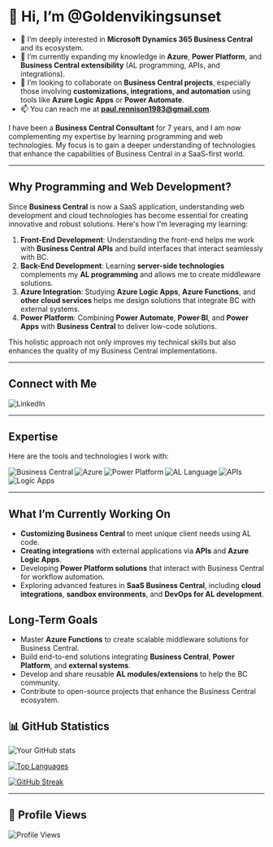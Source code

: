 # 👋 Hi, I’m @Goldenvikingsunset

- 👀 I’m deeply interested in **Microsoft Dynamics 365 Business Central** and its ecosystem.  
- 🌱 I’m currently expanding my knowledge in **Azure**, **Power Platform**, and **Business Central extensibility** (AL programming, APIs, and integrations).  
- 💞️ I’m looking to collaborate on **Business Central projects**, especially those involving **customizations, integrations, and automation** using tools like **Azure Logic Apps** or **Power Automate**.  
- 📫 You can reach me at **paul.rennison1983@gmail.com**.

I have been a **Business Central Consultant** for 7 years, and I am now complementing my expertise by learning programming and web technologies. My focus is to gain a deeper understanding of technologies that enhance the capabilities of Business Central in a SaaS-first world.

---

## Why Programming and Web Development?

Since **Business Central** is now a SaaS application, understanding web development and cloud technologies has become essential for creating innovative and robust solutions. Here's how I'm leveraging my learning:  

1. **Front-End Development**: Understanding the front-end helps me work with **Business Central APIs** and build interfaces that interact seamlessly with BC.  
2. **Back-End Development**: Learning **server-side technologies** complements my **AL programming** and allows me to create middleware solutions.  
3. **Azure Integration**: Studying **Azure Logic Apps**, **Azure Functions**, and **other cloud services** helps me design solutions that integrate BC with external systems.  
4. **Power Platform**: Combining **Power Automate**, **Power BI**, and **Power Apps** with **Business Central** to deliver low-code solutions.  

This holistic approach not only improves my technical skills but also enhances the quality of my Business Central implementations.

---

## Connect with Me

[<img align="left" alt="LinkedIn" src="https://img.shields.io/badge/linkedin-%230077B5.svg?&style=for-the-badge&logo=linkedin&logoColor=white" />](https://www.linkedin.com/in/paul-rennison-599399a1/)

<br>

---

## Expertise

Here are the tools and technologies I work with:

<img align="left" alt="Business Central" src="https://img.shields.io/badge/Business Central-%23316192.svg?&style=for-the-badge&logo=microsoft&logoColor=white" />
<img align="left" alt="Azure" src="https://img.shields.io/badge/Azure-%230072C6.svg?&style=for-the-badge&logo=microsoftazure&logoColor=white" />
<img align="left" alt="Power Platform" src="https://img.shields.io/badge/Power Platform-%236137B2.svg?&style=for-the-badge&logo=powerbi&logoColor=white" />
<img align="left" alt="AL Language" src="https://img.shields.io/badge/AL Programming-%232F4052.svg?&style=for-the-badge&logo=visualstudiocode&logoColor=white" />
<img align="left" alt="APIs" src="https://img.shields.io/badge/APIs-%23FF6C37.svg?&style=for-the-badge&logo=postman&logoColor=white" />
<img align="left" alt="Logic Apps" src="https://img.shields.io/badge/Azure Logic Apps-%230089D6.svg?&style=for-the-badge&logo=azuredevops&logoColor=white" />

<br>
<br>

---

## What I’m Currently Working On

- **Customizing Business Central** to meet unique client needs using AL code.  
- **Creating integrations** with external applications via **APIs** and **Azure Logic Apps**.  
- Developing **Power Platform solutions** that interact with Business Central for workflow automation.  
- Exploring advanced features in **SaaS Business Central**, including **cloud integrations**, **sandbox environments**, and **DevOps for AL development**.

## Long-Term Goals

- Master **Azure Functions** to create scalable middleware solutions for Business Central.  
- Build end-to-end solutions integrating **Business Central**, **Power Platform**, and **external systems**.  
- Develop and share reusable **AL modules/extensions** to help the BC community.  
- Contribute to open-source projects that enhance the Business Central ecosystem.

## 📊 GitHub Statistics

![Your GitHub stats](https://github-readme-stats.vercel.app/api?username=Goldenvikingsunset&show_icons=true&theme=transparent)

[![Top Languages](https://github-readme-stats.vercel.app/api/top-langs/?username=Goldenvikingsunset&layout=compact&theme=transparent)](https://github.com/Goldenvikingsunset)

[![GitHub Streak](https://github-readme-streak-stats.herokuapp.com/?user=Goldenvikingsunset&theme=transparent)](https://git.io/streak-stats)

---


## 👀 Profile Views

![Profile Views](https://komarev.com/ghpvc/?username=Goldenvikingsunset&color=brightgreen&style=flat)
